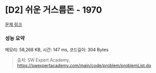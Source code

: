 # [D2] 쉬운 거스름돈 - 1970 

[문제 링크](https://swexpertacademy.com/main/code/problem/problemDetail.do?contestProbId=AV5PsIl6AXIDFAUq) 

### 성능 요약

메모리: 58,268 KB, 시간: 147 ms, 코드길이: 304 Bytes



> 출처: SW Expert Academy, https://swexpertacademy.com/main/code/problem/problemList.do